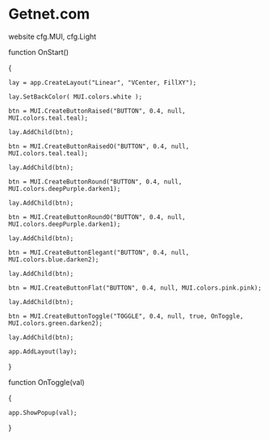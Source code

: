 # Getnet.com
website
cfg.MUI, cfg.Light

function OnStart()

{

    lay = app.CreateLayout("Linear", "VCenter, FillXY");

    lay.SetBackColor( MUI.colors.white );

    btn = MUI.CreateButtonRaised("BUTTON", 0.4, null, MUI.colors.teal.teal);

    lay.AddChild(btn);

    btn = MUI.CreateButtonRaisedO("BUTTON", 0.4, null, MUI.colors.teal.teal);

    lay.AddChild(btn);

    btn = MUI.CreateButtonRound("BUTTON", 0.4, null, MUI.colors.deepPurple.darken1);

    lay.AddChild(btn);

    btn = MUI.CreateButtonRoundO("BUTTON", 0.4, null, MUI.colors.deepPurple.darken1);

    lay.AddChild(btn);

    btn = MUI.CreateButtonElegant("BUTTON", 0.4, null, MUI.colors.blue.darken2);

    lay.AddChild(btn);

    btn = MUI.CreateButtonFlat("BUTTON", 0.4, null, MUI.colors.pink.pink);

    lay.AddChild(btn);

    btn = MUI.CreateButtonToggle("TOGGLE", 0.4, null, true, OnToggle, MUI.colors.green.darken2);

    lay.AddChild(btn);

    app.AddLayout(lay);

}

function OnToggle(val)

{

    app.ShowPopup(val);

}
